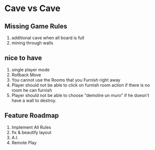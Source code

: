 # Cave vs Cave

## Missing Game Rules

1. additional cave when all board is full
2. mining through walls

## nice to have

1. single player mode
2. Rollback Move
3. You cannot use the Rooms that you Furnish right away
4. Player should not be able to click on furnish room action if there is no room he can furnish
5. Player should not be able to choose "demolire un muro" if he doesn't have a wall to destroy.

## Feature Roadmap

1. Implement All Rules
2. fix & beautify layout
3. A.I.
4. Remote Play
